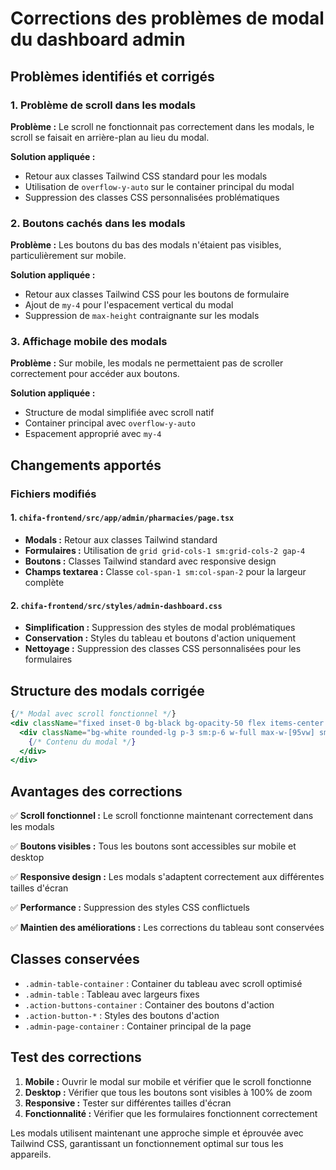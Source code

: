 # Corrections des problèmes de modal du dashboard admin

## Problèmes identifiés et corrigés

### 1. **Problème de scroll dans les modals**
**Problème :** Le scroll ne fonctionnait pas correctement dans les modals, le scroll se faisait en arrière-plan au lieu du modal.

**Solution appliquée :**
- Retour aux classes Tailwind CSS standard pour les modals
- Utilisation de `overflow-y-auto` sur le container principal du modal
- Suppression des classes CSS personnalisées problématiques

### 2. **Boutons cachés dans les modals**
**Problème :** Les boutons du bas des modals n'étaient pas visibles, particulièrement sur mobile.

**Solution appliquée :**
- Retour aux classes Tailwind CSS pour les boutons de formulaire
- Ajout de `my-4` pour l'espacement vertical du modal
- Suppression de `max-height` contraignante sur les modals

### 3. **Affichage mobile des modals**
**Problème :** Sur mobile, les modals ne permettaient pas de scroller correctement pour accéder aux boutons.

**Solution appliquée :**
- Structure de modal simplifiée avec scroll natif
- Container principal avec `overflow-y-auto`
- Espacement approprié avec `my-4`

## Changements apportés

### Fichiers modifiés

#### 1. `chifa-frontend/src/app/admin/pharmacies/page.tsx`
- **Modals :** Retour aux classes Tailwind standard
- **Formulaires :** Utilisation de `grid grid-cols-1 sm:grid-cols-2 gap-4`
- **Boutons :** Classes Tailwind standard avec responsive design
- **Champs textarea :** Classe `col-span-1 sm:col-span-2` pour la largeur complète

#### 2. `chifa-frontend/src/styles/admin-dashboard.css`
- **Simplification :** Suppression des styles de modal problématiques
- **Conservation :** Styles du tableau et boutons d'action uniquement
- **Nettoyage :** Suppression des classes CSS personnalisées pour les formulaires

## Structure des modals corrigée

```jsx
{/* Modal avec scroll fonctionnel */}
<div className="fixed inset-0 bg-black bg-opacity-50 flex items-center justify-center p-2 sm:p-4 z-50 overflow-y-auto">
  <div className="bg-white rounded-lg p-3 sm:p-6 w-full max-w-[95vw] sm:max-w-2xl my-4 shadow-xl border border-gray-200 max-h-none">
    {/* Contenu du modal */}
  </div>
</div>
```

## Avantages des corrections

✅ **Scroll fonctionnel :** Le scroll fonctionne maintenant correctement dans les modals

✅ **Boutons visibles :** Tous les boutons sont accessibles sur mobile et desktop

✅ **Responsive design :** Les modals s'adaptent correctement aux différentes tailles d'écran

✅ **Performance :** Suppression des styles CSS conflictuels

✅ **Maintien des améliorations :** Les corrections du tableau sont conservées

## Classes conservées

- `.admin-table-container` : Container du tableau avec scroll optimisé
- `.admin-table` : Tableau avec largeurs fixes
- `.action-buttons-container` : Container des boutons d'action
- `.action-button-*` : Styles des boutons d'action
- `.admin-page-container` : Container principal de la page

## Test des corrections

1. **Mobile :** Ouvrir le modal sur mobile et vérifier que le scroll fonctionne
2. **Desktop :** Vérifier que tous les boutons sont visibles à 100% de zoom
3. **Responsive :** Tester sur différentes tailles d'écran
4. **Fonctionnalité :** Vérifier que les formulaires fonctionnent correctement

Les modals utilisent maintenant une approche simple et éprouvée avec Tailwind CSS, garantissant un fonctionnement optimal sur tous les appareils.